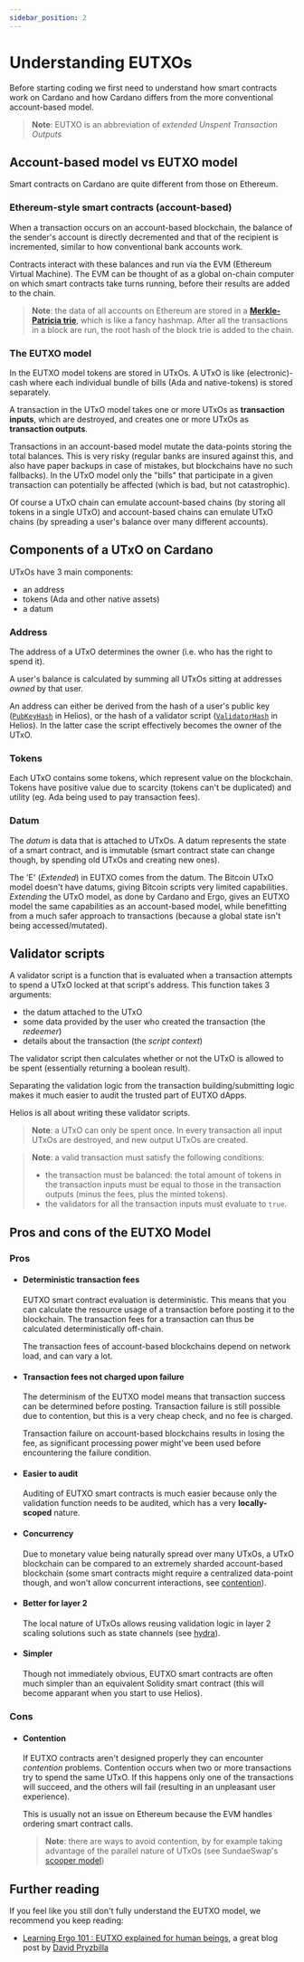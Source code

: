 ```yaml
---
sidebar_position: 2
---
```

# Understanding EUTXOs

Before starting coding we first need to understand how smart contracts work on Cardano and how Cardano differs from the more conventional account-based model.

> **Note**: EUTXO is an abbreviation of *extended Unspent Transaction Outputs*

## Account-based model vs EUTXO model

Smart contracts on Cardano are quite different from those on Ethereum.

### Ethereum-style smart contracts (account-based)

When a transaction occurs on an account-based blockchain, the balance of the sender's account is directly decremented and that of the recipient is incremented, similar to how conventional bank accounts work.

Contracts interact with these balances and run via the EVM (Ethereum Virtual Machine). The EVM can be thought of as a global on-chain computer on which smart contracts take turns running, before their results are added to the chain.

>**Note**: the data of all accounts on Ethereum are stored in a [**Merkle-Patricia trie**](https://ethereum.org/en/developers/docs/data-structures-and-encoding/patricia-merkle-trie/), which is like a fancy hashmap. After all the transactions in a block are run, the root hash of the block trie is added to the chain.

### The EUTXO model

In the EUTXO model tokens are stored in UTxOs. A UTxO is like (electronic)-cash where each individual bundle of bills (Ada and native-tokens) is stored separately.

A transaction in the UTxO model takes one or more UTxOs as **transaction inputs**, which are destroyed, and creates one or more UTxOs as **transaction outputs**.

Transactions in an account-based model mutate the data-points storing the total balances. This is very risky (regular banks are insured against this, and also have paper backups in case of mistakes, but blockchains have no such fallbacks). In the UTxO model only the "bills" that participate in a given transaction can potentially be affected (which is bad, but not catastrophic).

Of course a UTxO chain can emulate account-based chains (by storing all tokens in a single UTxO) and account-based chains can emulate UTxO chains (by spreading a user's balance over many different accounts).

## Components of a UTxO on Cardano

UTxOs have 3 main components:
- an address
- tokens (Ada and other native assets)
- a datum

### Address

The address of a UTxO determines the owner (i.e. who has the right to spend it).

A user's balance is calculated by summing all UTxOs sitting at addresses *owned* by that user.

An address can either be derived from the hash of a user's public key ([`PubKeyHash`](./lang/builtins/pubkeyhash.md) in Helios), or the hash of a validator script ([`ValidatorHash`](./lang/builtins/validatorhash.md) in Helios). In the latter case the script effectively becomes the owner of the UTxO.

### Tokens

Each UTxO contains some tokens, which represent value on the blockchain. Tokens have positive value due to scarcity (tokens can't be duplicated) and utility (eg. Ada being used to pay transaction fees).

### Datum

The *datum* is data that is attached to UTxOs. A datum represents the state of a smart contract, and is immutable (smart contract state can change though, by spending old UTxOs and creating new ones).

The 'E' (*Extended*) in EUTXO comes from the datum. The Bitcoin UTxO model doesn't have datums, giving Bitcoin scripts very limited capabilities. *Extending* the UTxO model, as done by Cardano and Ergo, gives an EUTXO model the same capabilities as an account-based model, while benefitting from a much safer approach to transactions (because a global state isn't being accessed/mutated).

## Validator scripts

A validator script is a function that is evaluated when a transaction attempts to spend a UTxO locked at that script's address. This function takes 3 arguments:
  * the datum attached to the UTxO
  * some data provided by the user who created the transaction (the *redeemer*)
  * details about the transaction (the *script context*)
   
The validator script then calculates whether or not the UTxO is allowed to be spent (essentially returning a boolean result).

Separating the validation logic from the transaction building/submitting logic makes it much easier to audit the trusted part of EUTXO dApps.

Helios is all about writing these validator scripts.

> **Note**: a UTxO can only be spent once. In every transaction all input UTxOs are destroyed, and new output UTxOs are created.

> **Note**: a valid transaction must satisfy the following conditions:
> - the transaction must be balanced: the total amount of tokens in the transaction inputs must be equal to those in the transaction outputs (minus the fees, plus the minted tokens).
> - the validators for all the transaction inputs must evaluate to `true`.

## Pros and cons of the EUTXO Model

### Pros

- #### Deterministic transaction fees

  EUTXO smart contract evaluation is deterministic. This means that you can calculate the resource usage of a transaction before posting it to the blockchain. The transaction fees for a transaction can thus be calculated deterministically off-chain.
  
  The transaction fees of account-based blockchains depend on network load, and can vary a lot.

- #### Transaction fees not charged upon failure
  The determinism of the EUTXO model means that transaction success can be determined before posting. Transaction failure is still possible due to contention, but this is a very cheap check, and no fee is charged.
  
  Transaction failure on account-based blockchains results in losing the fee, as significant processing power might've been used before encountering the failure condition.


- #### Easier to audit

  Auditing of EUTXO smart contracts is much easier because only the validation function needs to be audited, which has a very **locally-scoped** nature.

- #### Concurrency

  Due to monetary value being naturally spread over many UTxOs, a UTxO blockchain can be compared to an extremely sharded account-based blockchain (some smart contracts might require a centralized data-point though, and won't allow concurrent interactions, see [contention](#contention)).

- #### Better for layer 2

  The local nature of UTxOs allows reusing validation logic in layer 2 scaling solutions
  such as state channels (see [hydra](https://iohk.io/en/blog/posts/2021/09/17/hydra-cardano-s-solution-for-ultimate-scalability/)). 

- #### Simpler

  Though not immediately obvious, EUTXO smart contracts are often much simpler than an equivalent Solidity smart contract (this will become apparant when you start to use Helios).

### Cons

- #### Contention

  If EUTXO contracts aren't designed properly they can encounter *contention* problems. Contention occurs when two or more transactions try to spend the same UTxO. If this happens only one of the transactions will succeed, and the others will fail (resulting in an unpleasant user experience).

  This is usually not an issue on Ethereum because the EVM handles ordering smart contract calls.

  > **Note**: there are ways to avoid contention, by for example taking advantage of the parallel nature of UTxOs (see SundaeSwap's [scooper model](https://sundaeswap.finance/posts/sundaeswap-scalability))

## Further reading

If you feel like you still don't fully understand the EUTXO model, we recommend you keep reading:
  * [Learning Ergo 101 : EUTXO explained for human beings](https://dav009.medium.com/learning-ergo-101-blockchain-paradigm-eutxo-c90b0274cf5e), a great blog post by [David Pryzbilla](https://github.com/dav009)